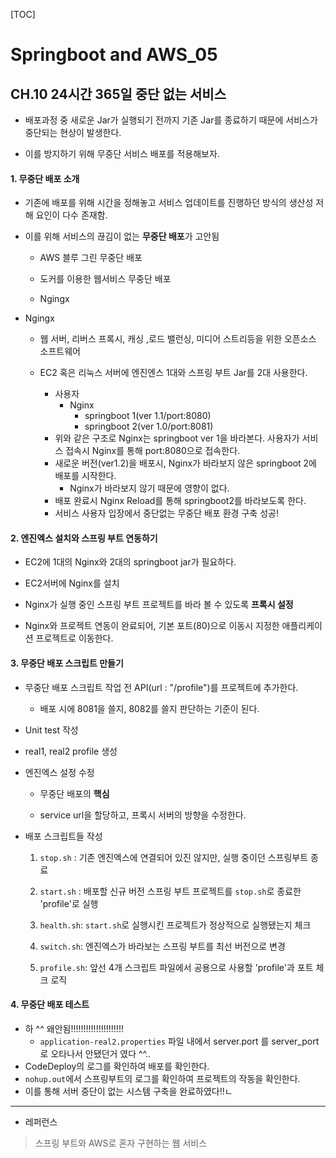 [TOC]

# Springboot and AWS_05

## CH.10 24시간 365일 중단 없는 서비스

- 배포과정 중 새로운 Jar가 실행되기 전까지 기존 Jar를 종료하기 때문에 서비스가 중단되는 현상이 발생한다.

- 이를 방지하기 위해 무중단 서비스 배포를 적용해보자.

#### 1. 무중단 배포 소개

- 기존에 배포를 위해 시간을 정해놓고 서비스 업데이트를 진행하던 방식의 생산성 저해 요인이 다수 존재함.

- 이를 위해 서비스의 끊김이 없는 **무중단 배포**가 고안됨
  
  - AWS 블루 그린 무중단 배포
  
  - 도커를 이용한 웹서비스 무중단 배포
  
  - Ngingx

- Ngingx
  
  - 웹 서버, 리버스 프록시, 캐싱 ,로드 밸런싱, 미디어 스트리등을 위한 오픈소스 소프트웨어
  
  - EC2 혹은 리눅스 서버에 엔진엔스 1대와 스프링 부트 Jar를 2대 사용한다.
    
    - 사용자
      - Nginx
        - springboot 1(ver 1.1/port:8080)
        - springboot 2(ver 1.0/port:8081)
    - 위와 같은 구조로 Nginx는 springboot ver 1을 바라본다. 사용자가 서비스 접속시 Nginx를 통해 port:8080으로 접속한다.
    - 새로운 버전(ver1.2)을 배포시, Nginx가 바라보지 않은 springboot 2에 배포를 시작한다.
      - Nginx가 바라보지 않기 때문에 영향이 없다.
    - 배포 완료시 Nginx Reload를 통해 springboot2를 바라보도록 한다.
    - 서비스 사용자 입장에서 중단없는 무중단 배포 환경 구축 성공!

#### 2. 엔진엑스 설치와 스프링 부트 연동하기

- EC2에 1대의 Nginx와 2대의 springboot jar가 필요하다. 

- EC2서버에 Nginx를 설치

- Nginx가 실행 중인 스프링 부트 프로젝트를 바라 볼 수 있도록 **프록시 설정**

- Nginx와 프로젝트 연동이 완료되어, 기본 포트(80)으로 이동시 지정한 애플리케이션 프로젝트로 이동한다.

#### 3. 무중단 배포 스크립트 만들기

- 무중단 배포 스크립트 작업 전 API(url : "/profile")를 프로젝트에 추가한다.
  
  - 배포 시에 8081을 쓸지, 8082를 쓸지 판단하는 기준이 된다.

- Unit test 작성

- real1, real2 profile 생성

- 엔진엑스 설정 수정
  
  - 무중단 배포의 **핵심**
  
  - service url을 할당하고, 프록시 서버의 방향을 수정한다.

- 배포 스크립트들 작성
  
  1. `stop.sh` : 기존 엔진엑스에 연결되어 있진 않지만, 실행 중이던 스프링부트 종료
  
  2. `start.sh` : 배포할 신규 버전 스프링 부트 프로젝트를 `stop.sh`로 종료한 'profile'로 실행
  
  3. `health.sh`: `start.sh`로 실행시킨 프로젝트가 정상적으로 실행됐는지 체크
  
  4. `switch.sh`: 엔진엑스가 바라보는 스프링 부트를 최선 버전으로 변경
  
  5. `profile.sh`: 앞선 4개 스크립트 파일에서 공용으로 사용할 'profile'과 포트 체크 로직

#### 4. 무중단 배포 테스트

- 하 ^^ 왜안됨!!!!!!!!!!!!!!!!!!!!!
  - `application-real2.properties` 파일 내에서 server.port 를 server_port로 오타나서 안됐던거 였다 ^^..
- CodeDeploy의 로그를 확인하여 배포를 확인한다.
- `nohup.out`에서 스프링부트의 로그를 확인하여 프로젝트의 작동을 확인한다.
- 이를 통해 서버 중단이 없는 시스템 구축을 완료하였다!!ㄴ

---

- 레퍼런스

> 스프링 부트와 AWS로 혼자 구현하는 웹 서비스
